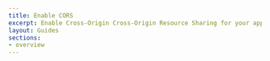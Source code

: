 ```yaml
---
title: Enable CORS
excerpt: Enable Cross-Origin Cross-Origin Resource Sharing for your app
layout: Guides
sections:
- overview
---
```


